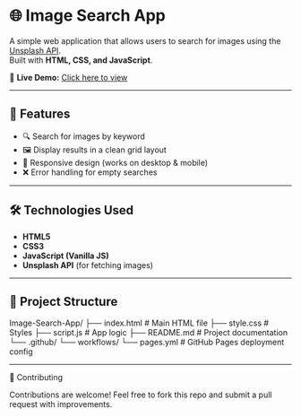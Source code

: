 # 🌐 Image Search App

A simple web application that allows users to search for images using the [Unsplash API](https://unsplash.com/developers).  
Built with **HTML, CSS, and JavaScript**.

🔗 **Live Demo:** [Click here to view](https://harshraja45.github.io/Image-Search-App/)

---

## 🚀 Features
- 🔍 Search for images by keyword  
- 🖼️ Display results in a clean grid layout  
- 📱 Responsive design (works on desktop & mobile)  
- ❌ Error handling for empty searches  

---

## 🛠️ Technologies Used
- **HTML5**  
- **CSS3**  
- **JavaScript (Vanilla JS)**  
- **Unsplash API** (for fetching images)  

---

## 📂 Project Structure
Image-Search-App/
├── index.html # Main HTML file
├── style.css # Styles
├── script.js # App logic
├── README.md # Project documentation
└── .github/
└── workflows/
└── pages.yml # GitHub Pages deployment config



---
🤝 Contributing

Contributions are welcome!
Feel free to fork this repo and submit a pull request with improvements.
